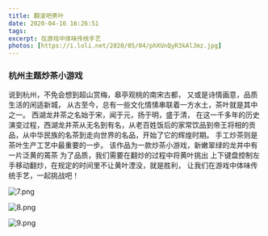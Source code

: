 ```yaml
---
title: 翻滚吧茶叶
date: 2020-04-16 16:26:51
tags:
excerpt: 在游戏中体味传统手艺
photos: [https://i.loli.net/2020/05/04/phXUnQyR3kAlJmz.jpg]
---
```

### 杭州主题炒茶小游戏

说到杭州，不免会想到超山赏梅，皋亭观桃的南宋古都，
又或是诗情画意，品质生活的闲适新城，
从古至今，总有一些文化情愫串联着一方水土，茶叶就是其中之一。
西湖龙井茶之名始于宋，闻于元，扬于明，盛于清，
在这一千多年的历史演变过程，西湖龙井茶从无名到有名，从老百姓饭后的家常饮品到帝王将相的贡品，从中华民族的名茶到走向世界的名品，开始了它的辉煌时期。
手工炒茶则是茶叶生产工艺中最重要的一步。
该作品为一款炒茶小游戏，新嫩翠绿的龙井中有一片泛黄的蔫茶
为了品质，我们需要在翻炒的过程中将黄叶挑出
上下键盘控制左手移动翻炒，在规定的时间里不让黄叶湮没，就是胜利，
让我们在游戏中体味传统手艺，一起挑战吧！

![7.png](https://i.loli.net/2020/05/04/yrM8UfO1eWCwRsP.png)

![8.png](https://i.loli.net/2020/05/04/Rzw5cpf6lK8egkG.png)

![9.png](https://i.loli.net/2020/05/04/lgc7GqTDBitQ8En.png)


